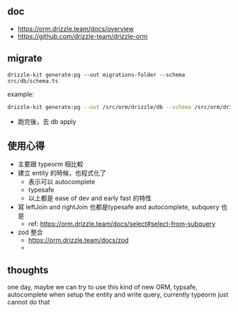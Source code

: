 

## doc
- https://orm.drizzle.team/docs/overview
- https://github.com/drizzle-team/drizzle-orm




## migrate

`drizzle-kit generate:pg --out migrations-folder --schema src/db/schema.ts`

example:
```bash -> run at root folder
drizzle-kit generate:pg --out /src/orm/drizzle/db --schema /src/orm/drizzle/db/schema.ts
```
- 跑完後，去 db apply








## 使用心得
- 主要跟 typeorm 相比較
- 建立 entity 的時候，也程式化了
  - 表示可以 autocomplete
  - typesafe
  - 以上都是 ease of dev and early fast 的特性
- 寫 leftJoin and rightJoin 也都是typesafe and autocomplete, subquery 也是
  - ref: https://orm.drizzle.team/docs/select#select-from-subquery
- zod 整合
  - https://orm.drizzle.team/docs/zod
  - 


## thoughts
one day, maybe we can try to use this kind of new ORM, typsafe, autocomplete when setup the entity and write query, currently typeorm just cannot do that
